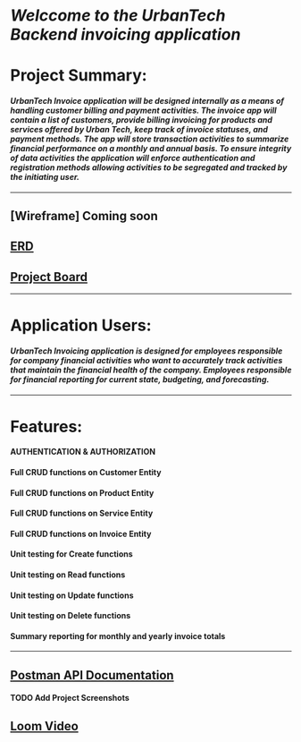 # ***Welccome to the UrbanTech Backend invoicing application***

# Project Summary:
#### _UrbanTech Invoice application will be designed internally as a means of handling customer billing and payment activities. The invoice app will contain a list of customers, provide billing invoicing for products and services offered by Urban Tech, keep track of invoice statuses, and payment methods. The app will store transaction activities to summarize financial performance on a monthly and annual basis. To ensure integrity of data activities the application will enforce authentication and registration methods allowing activities to be segregated and tracked by the initiating user._ 
----
## [Wireframe] Coming soon

## [ERD](https://dbdiagram.io/d/Invoice-Management-682292065b2fc4582f4b8e57)

## [Project Board](https://github.com/users/tderamus/projects/11/views/1)
----
# Application Users:
#### _UrbanTech Invoicing application is designed for employees responsible for company financial activities who want to accurately track activities that maintain the financial health of the company. Employees responsible for financial reporting for current state, budgeting, and forecasting._ 

----
# Features:
#### AUTHENTICATION & AUTHORIZATION
#### Full CRUD functions on Customer Entity
#### Full CRUD functions on Product Entity
#### Full CRUD functions on Service Entity
#### Full CRUD functions on Invoice Entity
#### Unit testing for Create functions
#### Unit testing on Read functions
#### Unit testing on Update functions
#### Unit testing on Delete functions
#### Summary reporting for monthly and yearly invoice totals

----
## [Postman API Documentation](https://documenter.getpostman.com/view/36677652/2sB2qi6xDk)
#### TODO Add Project Screenshots
## [Loom Video](https://www.loom.com/share/13d8743ff64f42359225c49ae64fe353?sid=a05b58e2-c454-4de4-bc26-610ec5af7fcc)
